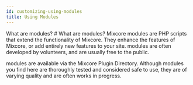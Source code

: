 ```yaml
---
id: customizing-using-modules
title: Using Modules
---
```

What are modules? # What are modules?
Mixcore modules are PHP scripts that extend the functionality of Mixcore. They enhance the features of Mixcore, or add entirely new features to your site. modules are often developed by volunteers, and are usually free to the public.

modules are available via the Mixcore Plugin Directory. Although modules you find here are thoroughly tested and considered safe to use, they are of varying quality and are often works in progress.